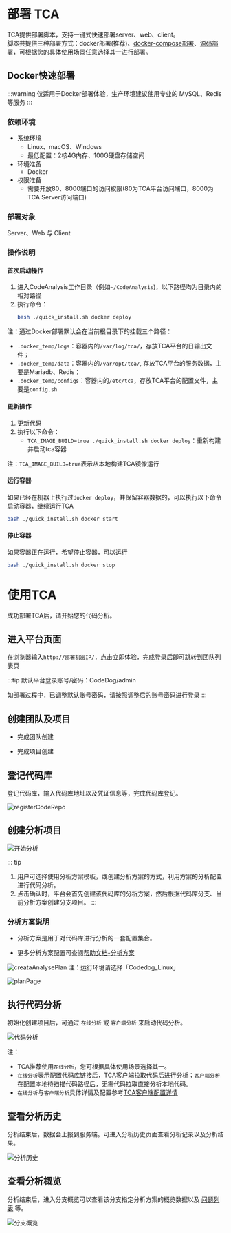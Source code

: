 # 部署 TCA
TCA提供部署脚本，支持一键式快速部署server、web、client。  
脚本共提供三种部署方式：docker部署(推荐)、[docker-compose部署](./dockercomposeDeploy.md)、[源码部署](./codeDeploy.md)，可根据您的具体使用场景任意选择其一进行部署。

## Docker快速部署

:::warning
仅适用于Docker部署体验，生产环境建议使用专业的 MySQL、Redis 等服务
:::

### 依赖环境

- 系统环境
  - Linux、macOS、Windows
  - 最低配置：2核4G内存、100G硬盘存储空间
- 环境准备
  - Docker
- 权限准备
  - 需要开放80、8000端口的访问权限(80为TCA平台访问端口，8000为TCA Server访问端口)

### 部署对象
Server、Web 与 Client

### 操作说明
#### 首次启动操作

1. 进入CodeAnalysis工作目录（例如``~/CodeAnalysis``)，以下路径均为目录内的相对路径
2. 执行命令：
    ```bash
    bash ./quick_install.sh docker deploy
    ```

注：通过Docker部署默认会在当前根目录下的挂载三个路径：

- `.docker_temp/logs`：容器内的`/var/log/tca/`，存放TCA平台的日输出文件；
- `.docker_temp/data`：容器内的`/var/opt/tca/`, 存放TCA平台的服务数据，主要是Mariadb、Redis；
- `.docker_temp/configs`：容器内的``/etc/tca``，存放TCA平台的配置文件，主要是`config.sh`

#### 更新操作
1. 更新代码
2. 执行以下命令：
    - `TCA_IMAGE_BUILD=true ./quick_install.sh docker deploy`：重新构建并启动tca容器

注：`TCA_IMAGE_BUILD=true`表示从本地构建TCA镜像运行

#### 运行容器
如果已经在机器上执行过``docker deploy``，并保留容器数据的，可以执行以下命令启动容器，继续运行TCA

```bash
bash ./quick_install.sh docker start
```

#### 停止容器
如果容器正在运行，希望停止容器，可以运行

```bash
bash ./quick_install.sh docker stop
```

# 使用TCA
成功部署TCA后，请开始您的代码分析。
## 进入平台页面

在浏览器输入`http://部署机器IP/`，点击立即体验，完成登录后即可跳转到团队列表页

:::tip
默认平台登录账号/密码：CodeDog/admin

如部署过程中，已调整默认账号密码，请按照调整后的账号密码进行登录
:::

## 创建团队及项目

- 完成团队创建

- 完成项目创建

## 登记代码库

登记代码库，输入代码库地址以及凭证信息等，完成代码库登记。

![registerCodeRepo](../../images/registerCodeRepo.png)

## 创建分析项目

![开始分析](../../images/start_scan_02.png)

::: tip

1. 用户可选择使用分析方案模板，或创建分析方案的方式，利用方案的分析配置进行代码分析。
2. 点击确认时，平台会首先创建该代码库的分析方案，然后根据代码库分支、当前分析方案创建分支项目。
:::

### 分析方案说明

- 分析方案是用于对代码库进行分析的一套配置集合。

- 更多分析方案配置可查阅[帮助文档-分析方案](../guide/分析方案/基础属性配置.md)

![creataAnalysePlan](../../images/creataAnalysePlan.png)
注：运行环境请选择「Codedog_Linux」

![planPage](../../images/planPage.png)

## 执行代码分析

初始化创建项目后，可通过 `在线分析` 或 `客户端分析` 来启动代码分析。

![代码分析](../../images/start_scan_06.png)

注：  
- TCA推荐使用`在线分析`，您可根据具体使用场景选择其一。
- `在线分析`表示配置代码库链接后，TCA客户端拉取代码后进行分析；`客户端分析`在配置本地待扫描代码路径后，无需代码拉取直接分析本地代码。  
- `在线分析`与`客户端分析`具体详情及配置参考[TCA客户端配置详情](../guide/客户端/配置详情.md)

## 查看分析历史

分析结束后，数据会上报到服务端。可进入分析历史页面查看分析记录以及分析结果。

![分析历史](../../images/start_scan_05.png)

## 查看分析概览

分析结束后，进入分支概览可以查看该分支指定分析方案的概览数据以及 [问题列表](../guide/代码检查/分析结果查看.md) 等。

![分支概览](../../images/start_scan_04.png)